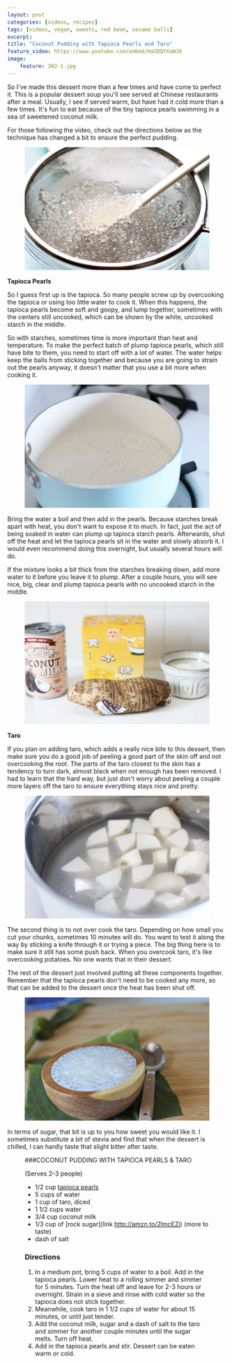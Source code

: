 ```yaml
---
layout: post
categories: [videos, recipes]
tags: [videos, vegan, sweets, red bean, sesame balls]
excerpt: 
title: "Coconut Pudding with Tapioca Pearls and Taro"
feature_video: https://www.youtube.com/embed/HaSDQYXaWJ8
image:
    feature: 302-1.jpg
---
```


So I've made this dessert more than a few times and have come to perfect it.  This is a popular dessert soup you'll see served at Chinese restaurants after a meal.  Usually, I see if served warm, but have had it cold more than a few times.  It's fun to eat because of the tiny tapioca pearls swimming in a sea of sweetened coconut milk.

For those following the video, check out the directions below as the technique has changed a bit to ensure the perfect pudding.



<figure>
    <img src="/images/302-5.jpg">
</figure> 

**Tapioca Pearls**

So I guess first up is the tapioca.  So many people screw up by overcooking the tapioca or using too little water to cook it.  When this happens, the tapioca pearls become soft and goopy, and lump together, sometimes with the centers still uncooked, which can be shown by the white, uncooked starch in the middle.

So with starches, sometimes time is more important than heat and temperature.  To make the perfect batch of plump tapioca pearls, which still have bite to them, you need to start off with a lot of water.  The water helps keep the balls from sticking together and because you are going to strain out the pearls anyway, it doesn't matter that you use a bit more when cooking it.

<figure>
    <img src="/images/302-3.jpg">
</figure>

Bring the water a boil and then add in the pearls.  Because starches break apart with heat, you don't want to expose it to much.  In fact, just the act of being soaked in water can plump up tapioca starch pearls.  Afterwards, shut off the heat and let the tapioca pearls sit in the water and slowly absorb it.  I would even recommend doing this overnight, but usually several hours will do.  

If the mixture looks a bit thick from the starches breaking down, add more water to it before you leave it to plump.  After a couple hours, you will see nice, big, clear and plump tapioca pearls with no uncooked starch in the middle.

<figure>
    <img src="/images/302-2.jpg">
</figure>

**Taro**

If you plan on adding taro, which adds a really nice bite to this dessert, then make sure you do a good job of peeling a good part of the skin off and not overcooking the root.  The parts of the taro closest to the skin has a tendency to turn dark, almost black when not enough has been removed.  I had to learn that the hard way, but just don't worry about peeling a couple more layers off the taro to ensure everything stays nice and pretty.

<figure>
    <img src="/images/302-4.jpg">
</figure>

The second thing is to not over cook the taro.  Depending on how small you cut your chunks, sometimes 10 minutes will do.  You want to test it along the way by sticking a knife through it or trying a piece.  The big thing here is to make sure it still has some push back.  When you overcook taro, it's like overcooking potatoes.  No one wants that in their dessert.

The rest of the dessert just involved putting all these components together.  Remember that the tapioca pearls don't need to be cooked any more, so that can be added to the dessert once the heat has been shut off.

<figure>
    <img src="/images/302-6.jpg">
</figure>

In terms of sugar, that bit is up to you how sweet you would like it.  I sometimes substitute a bit of stevia and find that when the dessert is chilled, I can hardly taste that slight bitter after taste.


<figure class="ingredients" markdown="1">

###COCONUT PUDDING WITH TAPIOCA PEARLS & TARO 

(Serves 2-3 people)

- 1/2 cup [tapioca pearls](http://amzn.to/2lrjsbo)
- 5 cups of water 
- 1 cup of taro,  diced
- 1 1/2 cups water 
- 3/4 cup coconut milk 
- 1/3 cup of [rock sugar](link http://amzn.to/2lmcEZj) (more to taste)
- dash of salt

</figure>

<figure class="directions" markdown="1">

### Directions

1. In a medium pot, bring 5 cups of water to a boil.  Add in the tapioca pearls.  Lower heat to a rolling simmer and simmer for 5 minutes.  Turn the heat off and leave for 2-3 hours or overnight.  Strain in a sieve and rinse with cold water so the tapioca does not stick together.
2. Meanwhile, cook taro in 1 1/2 cups of water for about 15 minutes, or until just tender.  
3. Add the coconut milk, sugar and a dash of salt to the taro and simmer for another couple minutes until the sugar melts.  Turn off heat.
4. Add in the tapioca pearls and stir.  Dessert can be eaten warm or cold.
</figure>
